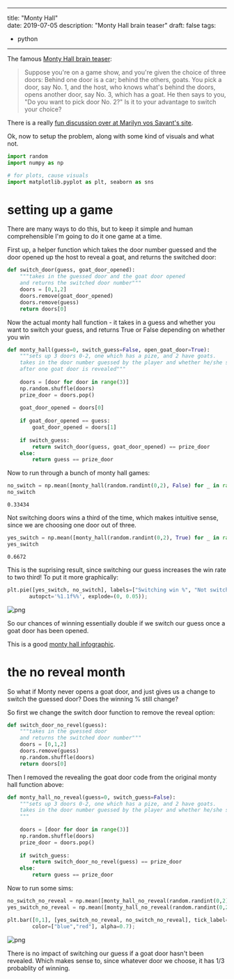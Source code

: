 
--- 
title: "Monty Hall"  
date: 2019-07-05
description: "Monty Hall brain teaser" 
draft: false 
tags:
- python
---

The famous [Monty Hall brain teaser](https://en.wikipedia.org/wiki/Monty_Hall_problem):

> Suppose you're on a game show, and you're given the choice of three doors: Behind one door is a car; behind the others, goats. You pick a door, say No. 1, and the host, who knows what's behind the doors, opens another door, say No. 3, which has a goat. He then says to you, "Do you want to pick door No. 2?" Is it to your advantage to switch your choice?

There is a really [fun discussion over at Marilyn vos Savant's site](http://marilynvossavant.com/game-show-problem/).

Ok, now to setup the problem, along with some kind of visuals and what not.


```python
import random
import numpy as np

# for plots, cause visuals
import matplotlib.pyplot as plt, seaborn as sns
```

# setting up a game

There are many ways to do this, but to keep it simple and human comprehensible I'm going to do it one game at a time. 

First up, a helper function which takes the door number guessed and the door opened up the host to reveal a goat, and returns the switched door:


```python
def switch_door(guess, goat_door_opened):
    """takes in the guessed door and the goat door opened
    and returns the switched door number"""
    doors = [0,1,2]
    doors.remove(goat_door_opened)
    doors.remove(guess)
    return doors[0]
```

Now the actual monty hall function - it takes in a guess and whether you want to switch your guess, and returns True or False depending on whether you win


```python
def monty_hall(guess=0, switch_guess=False, open_goat_door=True):
    """sets up 3 doors 0-2, one which has a pize, and 2 have goats.
    takes in the door number guessed by the player and whether he/she switched door
    after one goat door is revealed"""
    
    doors = [door for door in range(3)]
    np.random.shuffle(doors)
    prize_door = doors.pop()
    
    goat_door_opened = doors[0]
    
    if goat_door_opened == guess:
        goat_door_opened = doors[1]
        
    if switch_guess:
        return switch_door(guess, goat_door_opened) == prize_door
    else:
        return guess == prize_door
```

Now to run through a bunch of monty hall games:


```python
no_switch = np.mean([monty_hall(random.randint(0,2), False) for _ in range(100000)])
no_switch
```




    0.33434



Not switching doors wins a third of the time, which makes intuitive sense, since we are choosing one door out of three.


```python
yes_switch = np.mean([monty_hall(random.randint(0,2), True) for _ in range(100000)])
yes_switch
```




    0.6672



This is the suprising result, since switching our guess increases the win rate to two third! To put it more graphically:


```python
plt.pie([yes_switch, no_switch], labels=["Switching win %", "Not switching win %"],
       autopct='%1.1f%%', explode=(0, 0.05));
```


![png](monty_hall_12_0.png)


So our chances of winning essentially double if we switch our guess once a goat door has been opened.

This is a good [monty hall infographic](https://somethingaweek.wordpress.com/2010/08/19/22-lets-make-a-deal/).

# the no reveal month

So what if Monty never opens a goat door, and just gives us a change to switch the guessed door? Does the winning % still change?

So first we change the switch door function to remove the reveal option:


```python
def switch_door_no_revel(guess):
    """takes in the guessed door
    and returns the switched door number"""
    doors = [0,1,2]
    doors.remove(guess)
    np.random.shuffle(doors)
    return doors[0]
```

Then I removed the revealing the goat door code from the original monty hall function above:


```python
def monty_hall_no_reveal(guess=0, switch_guess=False):
    """sets up 3 doors 0-2, one which has a pize, and 2 have goats.
    takes in the door number guessed by the player and whether he/she switched door
    """
    
    doors = [door for door in range(3)]
    np.random.shuffle(doors)
    prize_door = doors.pop()
        
    if switch_guess:
        return switch_door_no_revel(guess) == prize_door
    else:
        return guess == prize_door
```

Now to run some sims:


```python
no_switch_no_reveal = np.mean([monty_hall_no_reveal(random.randint(0,2), False) for _ in range(100000)])
yes_switch_no_reveal = np.mean([monty_hall_no_reveal(random.randint(0,2), True) for _ in range(100000)])
```


```python
plt.bar([0,1], [yes_switch_no_reveal, no_switch_no_reveal], tick_label=["Switched Guess","Didn't Switch"], 
        color=["blue","red"], alpha=0.7);
```


![png](monty_hall_20_0.png)


There is no impact of switching our guess if a goat door hasn't been revealed. Which makes sense to, since whatever door we choose, it has 1/3 probablity of winning. 
